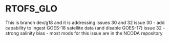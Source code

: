 # RTOFS_GLO
This is branch dev/g18 and it is addressing issues 30 and 32
issue 30 - add capability to ingest GOES-18 satellite data (and disable GOES-17)
issue 32 - strong salinity bias - most mods for this issue are in the NCODA repository
